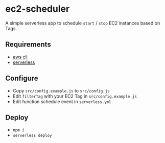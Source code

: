 # ec2-scheduler

A simple serverless app to schedule `start` / `stop` EC2 instances based on Tags.

## Requirements

- [aws cli](https://aws.amazon.com/cli/)
- [serverless](https://serverless.com)

## Configure

- Copy `src/config.example.js` to `src/config.js`
- Edit `filterTag` with your EC2 Tag in `src/config.example.js`
- Edit function schedule event in `serverless.yml`

## Deploy

- `npm i`
- `serverless deploy`
